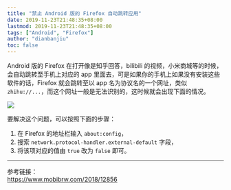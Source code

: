 ```yaml
---
title: "禁止 Android 版的 Firefox 自动跳转应用"
date: 2019-11-23T21:48:35+08:00
lastmod: 2019-11-23T21:48:35+08:00
tags: ["Android", "Firefox"]
author: "dianbanjiu"
toc: false
---
```


Android 版的 Firefox 在打开像是知乎回答，bilibili 的视频，小米商城等的时候，会自动跳转至手机上对应的 app 里面去，可是如果你的手机上如果没有安装这些软件的话，Firefox 就会跳转至以 app 名为协议名的一个网址，类似 `zhihu://...`，而这个网址一般是无法识别的，这时候就会出现下面的情况。  

![](https://i.loli.net/2019/11/23/oVcpgzalmKjAH34.jpg)  

要解决这个问题，可以按照下面的步骤：  

1. 在 Firefox 的地址栏输入 `about:config`，  
2. 搜索 `network.protocol-handler.external-default` 字段，  
3. 将该项对应的值由 `true` 改为 `false` 即可。  


---  
参考链接：  
https://www.mobibrw.com/2018/12856  
